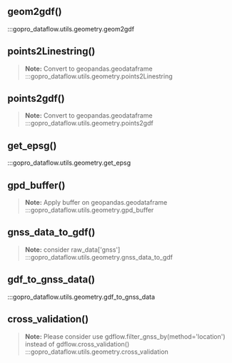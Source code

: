 ## **geom2gdf()**
:::gopro_dataflow.utils.geometry.geom2gdf

## **points2Linestring()**
> **Note:** Convert to geopandas.geodataframe 
:::gopro_dataflow.utils.geometry.points2Linestring

## **points2gdf()**
> **Note:** Convert to geopandas.geodataframe 
:::gopro_dataflow.utils.geometry.points2gdf

## **get_epsg()**
:::gopro_dataflow.utils.geometry.get_epsg

## **gpd_buffer()**
> **Note:** Apply buffer on geopandas.geodataframe 
:::gopro_dataflow.utils.geometry.gpd_buffer

## **gnss_data_to_gdf()**
> **Note:** consider raw_data['gnss']
:::gopro_dataflow.utils.geometry.gnss_data_to_gdf

## **gdf_to_gnss_data()** 
:::gopro_dataflow.utils.geometry.gdf_to_gnss_data

## **cross_validation()**
> **Note:** Please consider use gdflow.filter_gnss_by(method='location') instead of gdflow.cross_validation()
:::gopro_dataflow.utils.geometry.cross_validation

